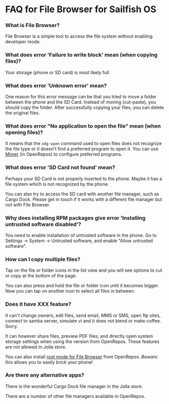 
# FAQ for File Browser for Sailfish OS

### What is File Browser?

File Browser is a simple tool to access the file system without enabling
developer mode.

### What does error 'Failure to write block' mean (when copying files)?

Your storage (phone or SD card) is most likely full.

### What does error 'Unknown error' mean?

One reason for this error message can be that you tried to move a folder between
the phone and the SD Card. Instead of moving (cut-paste), you should copy the
folder. After successfully copying your files, you can delete the original files.

### What does error "No application to open the file" mean (when opening files)?

It means that the `xdg-open` command used to open files does not recognize
the file type or it doesn't find a preferred program to open it. You can use
[Mimer](https://openrepos.net/content/llelectronics/mimer) (in OpenRepos) to
configure preferred programs.

### What does error 'SD Card not found' mean?

Perhaps your SD Card is not properly inserted to the phone. Maybe it has a
file system which is not recognized by the phone.

You can also try to access the SD card with another file manager, such as
Cargo Dock. Please get in touch if it works with a different file manager but
not with File Browser.

### Why does installing RPM packages give error 'Installing untrusted software disabled'?

You need to enable installation of untrusted software in the phone. Go to
Settings -> System -> Untrusted software, and enable "Allow untrusted software".

### How can I copy multiple files?

Tap on the file or folder icons in the list view and you will see options to cut
or copy at the bottom of the page.

You can also press and hold the file or folder icon until it becomes bigger.
Now you can tap on another icon to select all files in between.

### Does it have XXX feature?

It can't change owners, edit files, send email, MMS or SMS, open ftp sites,
connect to samba server, simulate vi and it does not blend or make coffee.
Sorry.

It can however share files, preview PDF files, and directly open system storage
settings when using the version from OpenRepos. These features are not allowed
in Jolla store.

You can also install
[root mode for File Browser](https://openrepos.net/content/ichthyosaurus/root-mode-file-browser-v2)
from OpenRepos. *Beware:* this allows you to easily *brick* your phone!

### Are there any alternative apps?

There is the wonderful Cargo Dock file manager in the Jolla store.

There are a number of other file managers available in OpenRepos.

